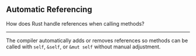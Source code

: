 ## Automatic Referencing

How does Rust handle references when calling methods?

---

The compiler automatically adds or removes references so methods can be called with `self`, `&self`, or `&mut self` without manual adjustment.

